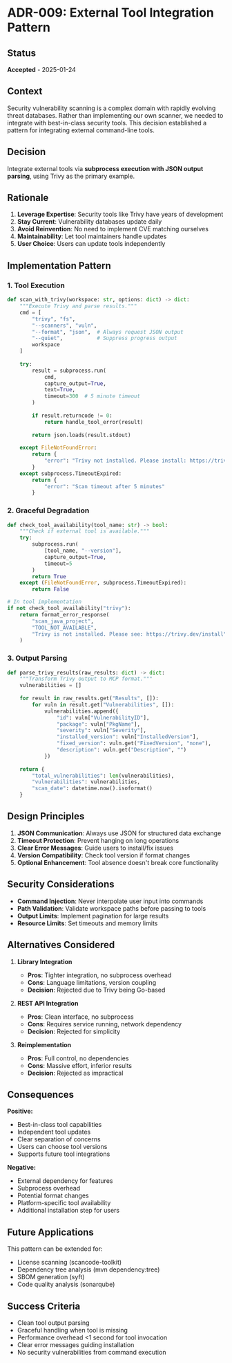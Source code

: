 # ADR-009: External Tool Integration Pattern

## Status
**Accepted** - 2025-01-24

## Context
Security vulnerability scanning is a complex domain with rapidly evolving threat databases. Rather than implementing our own scanner, we needed to integrate with best-in-class security tools. This decision established a pattern for integrating external command-line tools.

## Decision
Integrate external tools via **subprocess execution with JSON output parsing**, using Trivy as the primary example.

## Rationale
1. **Leverage Expertise**: Security tools like Trivy have years of development
2. **Stay Current**: Vulnerability databases update daily
3. **Avoid Reinvention**: No need to implement CVE matching ourselves
4. **Maintainability**: Let tool maintainers handle updates
5. **User Choice**: Users can update tools independently

## Implementation Pattern

### 1. Tool Execution
```python
def scan_with_trivy(workspace: str, options: dict) -> dict:
    """Execute Trivy and parse results."""
    cmd = [
        "trivy", "fs",
        "--scanners", "vuln",
        "--format", "json",  # Always request JSON output
        "--quiet",           # Suppress progress output
        workspace
    ]
    
    try:
        result = subprocess.run(
            cmd,
            capture_output=True,
            text=True,
            timeout=300  # 5 minute timeout
        )
        
        if result.returncode != 0:
            return handle_tool_error(result)
            
        return json.loads(result.stdout)
        
    except FileNotFoundError:
        return {
            "error": "Trivy not installed. Please install: https://trivy.dev"
        }
    except subprocess.TimeoutExpired:
        return {
            "error": "Scan timeout after 5 minutes"
        }
```

### 2. Graceful Degradation
```python
def check_tool_availability(tool_name: str) -> bool:
    """Check if external tool is available."""
    try:
        subprocess.run(
            [tool_name, "--version"],
            capture_output=True,
            timeout=5
        )
        return True
    except (FileNotFoundError, subprocess.TimeoutExpired):
        return False

# In tool implementation
if not check_tool_availability("trivy"):
    return format_error_response(
        "scan_java_project",
        "TOOL_NOT_AVAILABLE",
        "Trivy is not installed. Please see: https://trivy.dev/install"
    )
```

### 3. Output Parsing
```python
def parse_trivy_results(raw_results: dict) -> dict:
    """Transform Trivy output to MCP format."""
    vulnerabilities = []
    
    for result in raw_results.get("Results", []):
        for vuln in result.get("Vulnerabilities", []):
            vulnerabilities.append({
                "id": vuln["VulnerabilityID"],
                "package": vuln["PkgName"],
                "severity": vuln["Severity"],
                "installed_version": vuln["InstalledVersion"],
                "fixed_version": vuln.get("FixedVersion", "none"),
                "description": vuln.get("Description", "")
            })
    
    return {
        "total_vulnerabilities": len(vulnerabilities),
        "vulnerabilities": vulnerabilities,
        "scan_date": datetime.now().isoformat()
    }
```

## Design Principles
1. **JSON Communication**: Always use JSON for structured data exchange
2. **Timeout Protection**: Prevent hanging on long operations
3. **Clear Error Messages**: Guide users to install/fix issues
4. **Version Compatibility**: Check tool version if format changes
5. **Optional Enhancement**: Tool absence doesn't break core functionality

## Security Considerations
- **Command Injection**: Never interpolate user input into commands
- **Path Validation**: Validate workspace paths before passing to tools
- **Output Limits**: Implement pagination for large results
- **Resource Limits**: Set timeouts and memory limits

## Alternatives Considered
1. **Library Integration**
   - **Pros**: Tighter integration, no subprocess overhead
   - **Cons**: Language limitations, version coupling
   - **Decision**: Rejected due to Trivy being Go-based

2. **REST API Integration**
   - **Pros**: Clean interface, no subprocess
   - **Cons**: Requires service running, network dependency
   - **Decision**: Rejected for simplicity

3. **Reimplementation**
   - **Pros**: Full control, no dependencies
   - **Cons**: Massive effort, inferior results
   - **Decision**: Rejected as impractical

## Consequences
**Positive:**
- Best-in-class tool capabilities
- Independent tool updates
- Clear separation of concerns
- Users can choose tool versions
- Supports future tool integrations

**Negative:**
- External dependency for features
- Subprocess overhead
- Potential format changes
- Platform-specific tool availability
- Additional installation step for users

## Future Applications
This pattern can be extended for:
- License scanning (scancode-toolkit)
- Dependency tree analysis (mvn dependency:tree)
- SBOM generation (syft)
- Code quality analysis (sonarqube)

## Success Criteria
- Clean tool output parsing
- Graceful handling when tool is missing
- Performance overhead <1 second for tool invocation
- Clear error messages guiding installation
- No security vulnerabilities from command execution